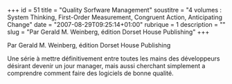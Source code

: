 +++
id = 51
title = "Quality Sorfware Management"
soustitre = "4 volumes : System Thinking, First-Order Measurement,  Congruent Action, Anticipating Change"
date = "2007-08-29T09:25:14+01:00"
rubrique = 1
description = ""
slug = "Par Gerald M. Weinberg, édition Dorset House Publishing"
+++

<div class="chapo">Par Gerald M. Weinberg, édition Dorset House Publishing</div>
<img7><img8><img9>

Une série à mettre définitivement entre toutes les mains des développeurs désirant devenir un jour manager, mais aussi cherchant simplement a comprendre comment faire des logiciels de bonne qualité.